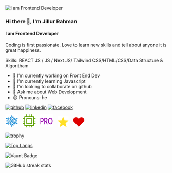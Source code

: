 ![I am Frontend Developer](https://scontent.fdac24-5.fna.fbcdn.net/v/t39.30808-6/407739644_3896722210574661_347246391391518815_n.jpg?_nc_cat=109&ccb=1-7&_nc_sid=6ee11a&_nc_eui2=AeGD5nsihSBS0NmjHatTeZ7sFJqv3cUGTLUUmq_dxQZMtRAWXxDUJKsMlw_cf6nh-jSdpKxkyr9bGyzcGsEI5Gex&_nc_ohc=gH_DMo7XB_0Q7kNvgEG0x54&_nc_ht=scontent.fdac24-5.fna&oh=00_AYCnz49_jpQvCB-Q-xfLn6Oe1ogxF-xsILGPW9UX211xag&oe=668F45C1)

### Hi there 👋, I'm Jillur Rahman
#### I am Frontend Developer


Coding is first passionate. Love to learn new skills and tell about anyone it is great happiness.

Skills:  REACT JS / JS / Next JS/ Tailwind CSS/HTML/CSS/Data Structure & Algoritham

- 🔭 I’m currently working on Front End Dev 
- 🌱 I’m currently learning Javascript 
- 👯 I’m looking to collaborate on github 
- 💬 Ask me about Web Development 
- 😄 Pronouns: he 


[<img src='https://cdn.jsdelivr.net/npm/simple-icons@3.0.1/icons/github.svg' alt='github' height='40'>](https://github.com/jillur984)  [<img src='https://cdn.jsdelivr.net/npm/simple-icons@3.0.1/icons/linkedin.svg' alt='linkedin' height='40'>](https://www.linkedin.com/in/md-jillur-rahman-155793221/?_l=en_US/)  [<img src='https://cdn.jsdelivr.net/npm/simple-icons@3.0.1/icons/facebook.svg' alt='facebook' height='40'>](https://www.facebook.com/jillurrahman.imon.9)  

<a href='https://archiveprogram.github.com/'><img src='https://raw.githubusercontent.com/acervenky/animated-github-badges/master/assets/acbadge.gif' width='40' height='40'></a> <a href='https://docs.github.com/en/developers'><img src='https://raw.githubusercontent.com/acervenky/animated-github-badges/master/assets/devbadge.gif' width='40' height='40'></a> <a href='https://github.com/pricing'><img src='https://raw.githubusercontent.com/acervenky/animated-github-badges/master/assets/pro.gif' width='40' height='40'></a> <a href='https://stars.github.com/'><img src='https://raw.githubusercontent.com/acervenky/animated-github-badges/master/assets/starbadge.gif' width='35' height='35'></a> <a href='https://docs.github.com/en/github/supporting-the-open-source-community-with-github-sponsors'><img src='https://raw.githubusercontent.com/acervenky/animated-github-badges/master/assets/sponsorbadge.gif' width='35' height='35'></a> 

[![trophy](https://github-profile-trophy.vercel.app/?username=jillur984)](https://github.com/ryo-ma/github-profile-trophy)

[![Top Langs](https://github-readme-stats.vercel.app/api/top-langs/?username=jillur984)](https://github.com/anuraghazra/github-readme-stats)

![Vaunt Badge](https://api.vaunt.dev/v1/github/entities/jillur984/contributions?format=svg&private=false)  

![GitHub streak stats](https://streak-stats.demolab.com/?user=jillur984)  

